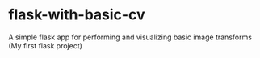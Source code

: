# flask-with-basic-cv
A simple flask app for performing and visualizing basic image transforms (My first flask project)
